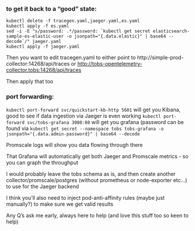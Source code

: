 ### to get it back to a “good” state:

```
kubectl delete -f tracegen.yaml,jaeger.yaml,es.yaml
kubectl apply -f es.yaml
sed -i -E "s/password: .*/password: `kubectl get secret elasticsearch-sample-es-elastic-user -o jsonpath="{.data.elastic}" | base64 --decode`/" jaeger.yaml
kubectl apply -f jaeger.yaml
```

Then you want to edit tracegen.yaml to either point to http://simple-prod-collector:14268/api/traces or 
http://tobs-opentelemetry-collector.tobs:14268/api/traces

Then apply that too

### port forwarding:
`kubectl port-forward svc/quickstart-kb-http 5601` will get you Kibana, good to see if data ingestion via Jaeger 
is even working
`kubectl port-forward svc/tobs-grafana 3000:80`  will get you grafana (password can be found via 
`kubectl get secret --namespace tobs tobs-grafana -o jsonpath="{.data.admin-password}" | base64 --decode`

Promscale logs will show you data flowing through there

That Grafana will automatically get both Jaeger and Promscale metrics - so you can graph the throughput

I would probably leave the tobs schema as is, and then create another collector/promscale/postgres (without 
prometheus or node-exporter etc…) to use for the Jaeger backend

I think you’ll also need to inject pod-anti-affinity rules (maybe just manually?) to make sure we get valid 
results

Any Q’s ask me early, always here to help (and love this stuff too so keen to help)
